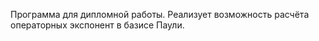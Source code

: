 Программа для дипломной работы. Реализует возможность расчёта операторных экспонент в базисе Паули.
